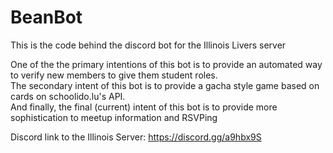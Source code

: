 # BeanBot
This is the code behind the discord bot for the Illinois Livers server

One of the the primary intentions of this bot is to provide an automated way to verify new members to give them student roles.  
The secondary intent of this bot is to provide a gacha style game based on cards on schoolido.lu's API.  
And finally, the final (current) intent of this bot is to provide more sophistication to meetup information and RSVPing  
  
Discord link to the Illinois Server: https://discord.gg/a9hbx9S
